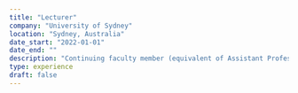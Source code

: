 ```yaml
---
title: "Lecturer"
company: "University of Sydney"
location: "Sydney, Australia"
date_start: "2022-01-01"
date_end: ""
description: "Continuing faculty member (equivalent of Assistant Professor in the US) in the School of Mathematics and Statistics."
type: experience
draft: false
---
```

